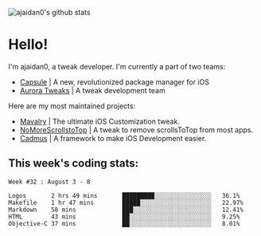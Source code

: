 ![ajaidan0's github stats](https://github-readme-stats.vercel.app/api?username=ajaidan0&count_private=true&show_icons=true)

# Hello!

I'm ajaidan0, a tweak developer. I'm currently a part of two teams:

- [Capsule](https://github.com/capsule-development) | A new, revolutionized package manager for iOS
- [Aurora Tweaks](https://github.com/official-aurora) | A tweak development team

Here are my most maintained projects:

- [Mavalry](https://github.com/ajaidan0/mavalry) | The ultimate iOS Customization tweak.
- [NoMoreScrollstoTop](https://github.com/ajaidan0/nomorescrollstotop) | A tweak to remove scrollsToTop from most apps.
- [Cadmus](https://github.com/official-aurora/cadmus) | A framework to make iOS Development easier.



## This week's coding stats:
<!--START_SECTION:waka-->
```text
Week #32 : August 3 - 8

Logos       2 hrs 49 mins       █████████░░░░░░░░░░░░░░░░   36.1% 
Makefile    1 hr 47 mins        █████░░░░░░░░░░░░░░░░░░░░   22.97% 
Markdown    58 mins             ███░░░░░░░░░░░░░░░░░░░░░░   12.41% 
HTML        43 mins             ██░░░░░░░░░░░░░░░░░░░░░░░   9.25% 
Objective-C 37 mins             ██░░░░░░░░░░░░░░░░░░░░░░░   8.01%
```
<!--END_SECTION:waka-->
